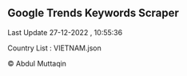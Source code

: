 

## Google Trends Keywords Scraper 
 
Last Update 27-12-2022 , 10:55:36

Country List :
VIETNAM.json



© Abdul Muttaqin 
